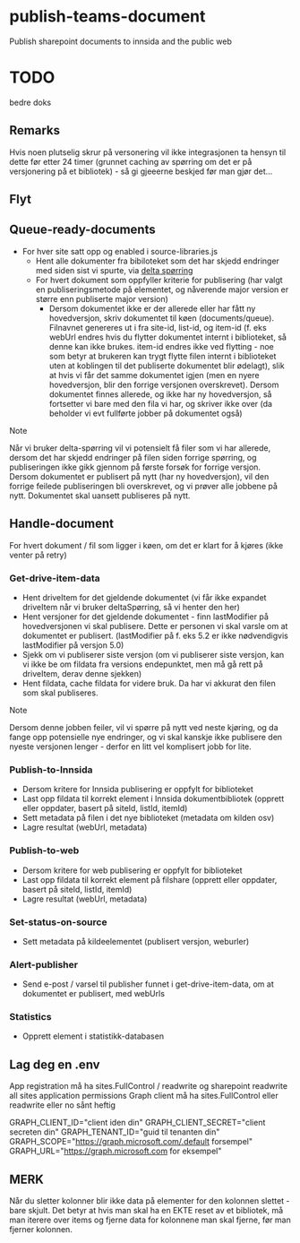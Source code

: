 # publish-teams-document
Publish sharepoint documents to innsida and the public web

# TODO
bedre doks

## Remarks
Hvis noen plutselig skrur på versonering vil ikke integrasjonen ta hensyn til dette før etter 24 timer (grunnet caching av spørring om det er på versjonering på et bibliotek) - så gi gjeeerne beskjed før man gjør det...

## Flyt
## Queue-ready-documents
- For hver site satt opp og enabled i source-libraries.js
  - Hent alle dokumenter fra bibiloteket som det har skjedd endringer med siden sist vi spurte, via [delta spørring](https://learn.microsoft.com/en-us/graph/delta-query-overview)
  - For hvert dokument som oppfyller kriterie for publisering (har valgt en publiseringsmetode på elementet, og nåverende major version er større enn publiserte major version)
    - Dersom dokumentet ikke er der allerede eller har fått ny hovedversjon, skriv dokumentet til køen (documents/queue). Filnavnet genereres ut i fra site-id, list-id, og item-id (f. eks webUrl endres hvis du flytter dokumentet internt i biblioteket, så denne kan ikke brukes. item-id endres ikke ved flytting - noe som betyr at brukeren kan trygt flytte filen internt i biblioteket uten at koblingen til det publiserte dokumentet blir ødelagt), slik at hvis vi får det samme dokumentet igjen (men en nyere hovedversjon, blir den forrige versjonen overskrevet). Dersom dokumentet finnes allerede, og ikke har ny hovedversjon, så fortsetter vi bare med den fila vi har, og skriver ikke over (da beholder vi evt fullførte jobber på dokumentet også)
> [!NOTE]
> Når vi bruker delta-spørring vil vi potensielt få filer som vi har allerede, dersom det har skjedd endringer på filen siden forrige spørring, og publiseringen ikke gikk gjennom på første forsøk for forrige versjon. Dersom dokumentet er publisert på nytt (har ny hovedversjon), vil den forrige feilede publiseringen bli overskrevet, og vi prøver alle jobbene på nytt. Dokumentet skal uansett publiseres på nytt.

## Handle-document
For hvert dokument / fil som ligger i køen, om det er klart for å kjøres (ikke venter på retry)

### Get-drive-item-data
- Hent driveItem for det gjeldende dokumentet (vi får ikke expandet driveItem når vi bruker deltaSpørring, så vi henter den her)
- Hent versjoner for det gjeldende dokumentet - finn lastModifier på hovedversjonen vi skal publisere. Dette er personen vi skal varsle om at dokumentet er publisert. (lastModifier på f. eks 5.2 er ikke nødvendigvis lastModifier på versjon 5.0)
- Sjekk om vi publiserer siste versjon (om vi publiserer siste versjon, kan vi ikke be om fildata fra versions endepunktet, men må gå rett på driveItem, derav denne sjekken)
- Hent fildata, cache fildata for videre bruk. Da har vi akkurat den filen som skal publiseres.
> [!NOTE]
> Dersom denne jobben feiler, vil vi spørre på nytt ved neste kjøring, og da fange opp potensielle nye endringer, og vi skal kanskje ikke publisere den nyeste versjonen lenger - derfor en litt vel komplisert jobb for lite.

### Publish-to-Innsida
- Dersom kritere for Innsida publisering er oppfylt for biblioteket
- Last opp fildata til korrekt element i Innsida dokumentbibliotek (opprett eller oppdater, basert på siteId, listId, itemId)
- Sett metadata på filen i det nye biblioteket (metadata om kilden osv)
- Lagre resultat (webUrl, metadata)

### Publish-to-web
- Dersom kritere for web publisering er oppfylt for biblioteket
- Last opp fildata til korrekt element på filshare (opprett eller oppdater, basert på siteId, listId, itemId)
- Lagre resultat (webUrl, metadata)

### Set-status-on-source
- Sett metadata på kildeelementet (publisert versjon, weburler)

### Alert-publisher
- Send e-post / varsel til publisher funnet i get-drive-item-data, om at dokumentet er publisert, med webUrls

### Statistics
- Opprett element i statistikk-databasen


## Lag deg en .env
App registration må ha sites.FullControl / readwrite og sharepoint readwrite all sites application permissions
Graph client må ha sites.FullControl eller readwrite eller no sånt heftig

GRAPH_CLIENT_ID="client iden din"
GRAPH_CLIENT_SECRET="client secreten din"
GRAPH_TENANT_ID="guid til tenanten din"
GRAPH_SCOPE="https://graph.microsoft.com/.default forsempel"
GRAPH_URL="https://graph.microsoft.com for eksempel"



## MERK
Når du sletter kolonner blir ikke data på elementer for den kolonnen slettet - bare skjult. Det betyr at hvis man skal ha en EKTE reset av et bibliotek, må man iterere over items og fjerne data for kolonnene man skal fjerne, før man fjerner kolonnen.